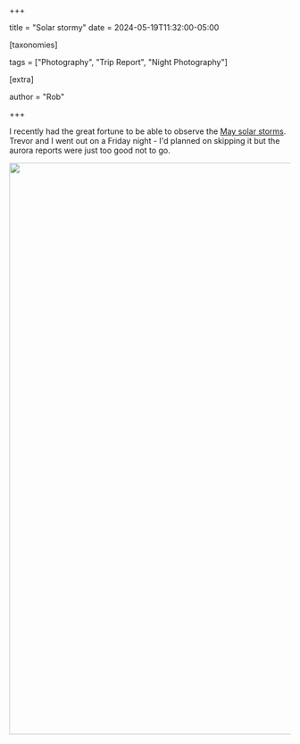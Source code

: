 +++

title = "Solar stormy"
date = 2024-05-19T11:32:00-05:00

[taxonomies] 

tags = ["Photography", "Trip Report", "Night Photography"]

[extra]

author = "Rob"

+++

I recently had the great fortune to be able to observe the
[May solar storms](https://en.wikipedia.org/wiki/May_2024_solar_storms). Trevor
and I went out on a Friday night - I'd planned on skipping it but the aurora
reports were just too good not to go.

<a data-flickr-embed="true" href="https://www.flickr.com/photos/bobbotron/53714945634/in/datetaken/" title="Untitled"><img src="https://live.staticflickr.com/65535/53714945634_cac0fd4a02_b.jpg" width="683" height="1024"/></a><script async src="//embedr.flickr.com/assets/client-code.js" charset="utf-8"></script>